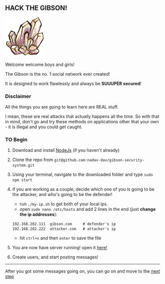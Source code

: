 HACK THE GIBSON!
----------------------
![image](img/ele_ice.png)

Welcome welcome boys and girls!

The Gibson is the no. 1 social network ever created!

It is designed to work flawlessly and always be **SUUUPER secured**!

### Disclaimer
All the things you are going to learn here are REAL stuff.

I mean, these are real attacks that actually happens all the time. So with that in mind, don't go and try these methods on applications other that your own - it is illegal and you could get caught. 

### TO Begin
1. Download and install [NodeJs](http://nodejs.org/) (if you haven't already)
2. Clone the repo from `git@github.com:nadav-dav/gibson-security-system.git`
3. Using your terminal, navigate to the downloaded folder and type `sudo npm start`
4. if you are working as a couple, decide which one of you is going to be the attacker, and who's going to be the defender!
	- run `./my-ip.sh` to get both of your local ips.
	- open `sudo nano /etc/hosts` and add 2 lines in the end (just **change the ip addresses**):

	```
	192.168.202.111  gibson.com		# defender's ip
	192.168.202.222  attacker.com	# attacker's ip
	```
	- hit `ctrl+x` and then `enter` to save the file
5. You are now have server running! open it [here!]("http://gibson.com/")
6. Create users, and start posting messages!

- - -

After you got some messages going on, you can go on and move to the [next step](01-Tools.md)
